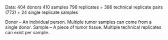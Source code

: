 Data:
404 donors
410 samples
796 replicates = 386 technical replicate pairs (772) + 24 single replicate samples 

Donor – An individual person. Multiple tumor samples can come from a single donor.
Sample – A piece of tumor tissue. Multiple technical replicates can exist per sample.
<!--stackedit_data:
eyJoaXN0b3J5IjpbLTEzNzEyMzAwMzEsMTE0MTY2NzQxMCw0ND
I4NDcwNDAsLTE4NjI1NDc1MTRdfQ==
-->